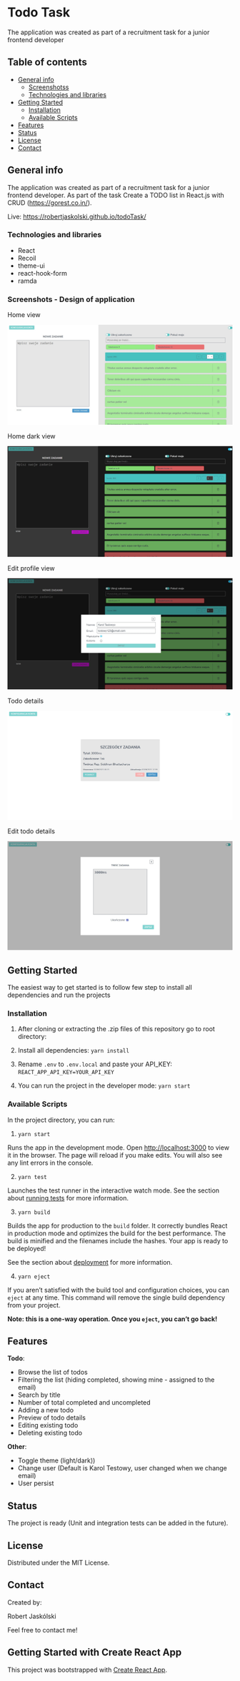 # Todo Task

The application was created as part of a recruitment task for a junior frontend developer

## Table of contents

- [General info](#general-info)
  - [Screenshotss](#screenshots)
  - [Technologies and libraries](#technologies-and-libraries)
- [Getting Started](#getting-started)
  - [Installation](#installation)
  - [Available Scripts](#available-scripts)
- [Features](#features)
- [Status](#status)
- [License](#license)
- [Contact](#contact)

## General info

The application was created as part of a recruitment task for a junior frontend developer. As part of the task Create a TODO list in React.js with CRUD (https://gorest.co.in/).

Live: https://robertjaskolski.github.io/todoTask/

### Technologies and libraries

- React
- Recoil
- theme-ui
- react-hook-form
- ramda

### Screenshots - Design of application

Home view

![Home view](ss/homeSS.jpg)

Home dark view

![Home view](ss/homeDarkSS.jpg)

Edit profile view

![Home view](ss/profileSS.jpg)

Todo details

![Home view](ss/todoSS.jpg)

Edit todo details

![Home view](ss/todoEditSS.jpg)

## Getting Started

The easiest way to get started is to follow few step to install all dependencies and run the projects

### Installation

1. After cloning or extracting the .zip files of this repository go to root directory:

2. Install all dependencies:
   `yarn install`

3. Rename `.env` to `.env.local` and paste your API_KEY:
   `REACT_APP_API_KEY=YOUR_API_KEY`

4. You can run the project in the developer mode:
   `yarn start`

### Available Scripts

In the project directory, you can run:

1.  `yarn start`

Runs the app in the development mode. Open [http://localhost:3000](http://localhost:3000) to view it in the browser. The page will reload if you make edits. You will also see any lint errors in the console.

2.  `yarn test`

Launches the test runner in the interactive watch mode. See the section about [running tests](https://facebook.github.io/create-react-app/docs/running-tests) for more information.

3.  `yarn build`

Builds the app for production to the `build` folder. It correctly bundles React in production mode and optimizes the build for the best performance. The build is minified and the filenames include the hashes. Your app is ready to be deployed!

See the section about [deployment](https://facebook.github.io/create-react-app/docs/deployment) for more information.

4.  `yarn eject`

If you aren’t satisfied with the build tool and configuration choices, you can `eject` at any time. This command will remove the single build dependency from your project.

**Note: this is a one-way operation. Once you `eject`, you can’t go back!**

## Features

**Todo**:

- Browse the list of todos
- Filtering the list (hiding completed, showing mine - assigned to the email)
- Search by title
- Number of total completed and uncompleted
- Adding a new todo
- Preview of todo details
- Editing existing todo
- Deleting existing todo

**Other**:

- Toggle theme (light/dark))
- Change user (Default is Karol Testowy, user changed when we change email)
- User persist

## Status

The project is ready (Unit and integration tests can be added in the future).

## License

Distributed under the MIT License.

## Contact

Created by:

Robert Jaskólski

Feel free to contact me!

## Getting Started with Create React App

This project was bootstrapped with [Create React App](https://github.com/facebook/create-react-app).
